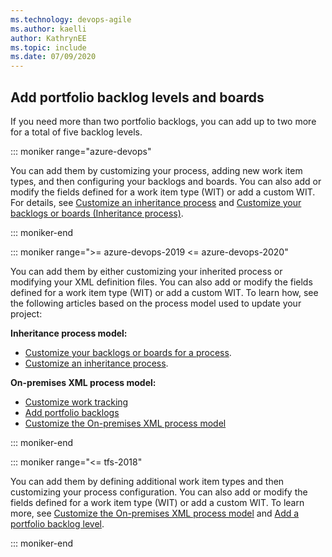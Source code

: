 ```yaml
---
ms.technology: devops-agile
ms.author: kaelli
author: KathrynEE
ms.topic: include
ms.date: 07/09/2020
---
```



## Add portfolio backlog levels and boards

If you need more than two portfolio backlogs, you can add up to two more for a total of five backlog levels. 

::: moniker range="azure-devops"

You can add them by customizing your process, adding new work item types, and then configuring your backlogs and boards. You can also add or modify the fields defined for a work item type (WIT) or add a custom WIT. For details, see [Customize an inheritance process](/azure/devops/organizations/settings/work/inheritance-process-model) and [Customize your backlogs or boards (Inheritance process)](/azure/devops/organizations/settings/work/customize-process-backlogs-boards). 

::: moniker-end

::: moniker range=">= azure-devops-2019 <= azure-devops-2020"

You can add them by either customizing your inherited process or modifying your XML definition files. You can also add or modify the fields defined for a work item type (WIT) or add a custom WIT. To learn how, see the following articles based on the process model used to update your project: 

**Inheritance process model:**
- [Customize your backlogs or boards for a process](/azure/devops/organizations/settings/work/customize-process-backlogs-boards). 
- [Customize an inheritance process](/azure/devops/organizations/settings/work/inheritance-process-model). 

**On-premises XML process model:**
- [Customize work tracking](/azure/devops/reference/customize-work)
- [Add portfolio backlogs](/azure/devops/reference/add-portfolio-backlogs)
- [Customize the On-premises XML process model](/azure/devops/reference/on-premises-xml-process-model)

::: moniker-end

::: moniker range="<= tfs-2018"

You can add them by defining additional work item types and then customizing your process configuration. You can also add or modify the fields defined for a work item type (WIT) or add a custom WIT. To learn more, see [Customize the On-premises XML process model](/azure/devops/reference/on-premises-xml-process-model) and [Add a portfolio backlog level](/azure/devops/reference/add-portfolio-backlogs).

::: moniker-end